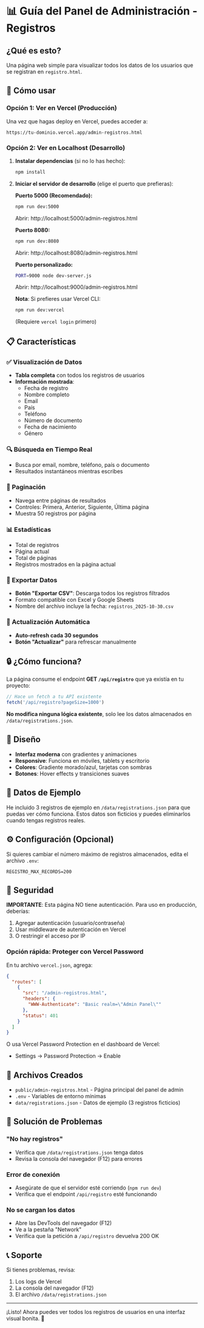 # 📊 Guía del Panel de Administración - Registros

## ¿Qué es esto?

Una página web simple para visualizar todos los datos de los usuarios que se registran en `registro.html`.

## 🚀 Cómo usar

### Opción 1: Ver en Vercel (Producción)

Una vez que hagas deploy en Vercel, puedes acceder a:

```
https://tu-dominio.vercel.app/admin-registros.html
```

### Opción 2: Ver en Localhost (Desarrollo)

1. **Instalar dependencias** (si no lo has hecho):
   ```bash
   npm install
   ```

2. **Iniciar el servidor de desarrollo** (elige el puerto que prefieras):

   **Puerto 5000 (Recomendado):**
   ```bash
   npm run dev:5000
   ```
   Abrir: http://localhost:5000/admin-registros.html

   **Puerto 8080:**
   ```bash
   npm run dev:8080
   ```
   Abrir: http://localhost:8080/admin-registros.html

   **Puerto personalizado:**
   ```bash
   PORT=9000 node dev-server.js
   ```
   Abrir: http://localhost:9000/admin-registros.html

   **Nota**: Si prefieres usar Vercel CLI:
   ```bash
   npm run dev:vercel
   ```
   (Requiere `vercel login` primero)

## 📋 Características

### ✅ Visualización de Datos
- **Tabla completa** con todos los registros de usuarios
- **Información mostrada**:
  - Fecha de registro
  - Nombre completo
  - Email
  - País
  - Teléfono
  - Número de documento
  - Fecha de nacimiento
  - Género

### 🔍 Búsqueda en Tiempo Real
- Busca por email, nombre, teléfono, país o documento
- Resultados instantáneos mientras escribes

### 📄 Paginación
- Navega entre páginas de resultados
- Controles: Primera, Anterior, Siguiente, Última página
- Muestra 50 registros por página

### 📊 Estadísticas
- Total de registros
- Página actual
- Total de páginas
- Registros mostrados en la página actual

### 💾 Exportar Datos
- **Botón "Exportar CSV"**: Descarga todos los registros filtrados
- Formato compatible con Excel y Google Sheets
- Nombre del archivo incluye la fecha: `registros_2025-10-30.csv`

### 🔄 Actualización Automática
- **Auto-refresh cada 30 segundos**
- **Botón "Actualizar"** para refrescar manualmente

## 🔒 ¿Cómo funciona?

La página consume el endpoint **GET `/api/registro`** que ya existía en tu proyecto:

```javascript
// Hace un fetch a tu API existente
fetch('/api/registro?pageSize=1000')
```

**No modifica ninguna lógica existente**, solo lee los datos almacenados en `/data/registrations.json`.

## 🎨 Diseño

- **Interfaz moderna** con gradientes y animaciones
- **Responsive**: Funciona en móviles, tablets y escritorio
- **Colores**: Gradiente morado/azul, tarjetas con sombras
- **Botones**: Hover effects y transiciones suaves

## 📝 Datos de Ejemplo

He incluido 3 registros de ejemplo en `/data/registrations.json` para que puedas ver cómo funciona. Estos datos son ficticios y puedes eliminarlos cuando tengas registros reales.

## ⚙️ Configuración (Opcional)

Si quieres cambiar el número máximo de registros almacenados, edita el archivo `.env`:

```env
REGISTRO_MAX_RECORDS=200
```

## 🔐 Seguridad

**IMPORTANTE**: Esta página NO tiene autenticación. Para uso en producción, deberías:

1. Agregar autenticación (usuario/contraseña)
2. Usar middleware de autenticación en Vercel
3. O restringir el acceso por IP

### Opción rápida: Proteger con Vercel Password

En tu archivo `vercel.json`, agrega:

```json
{
  "routes": [
    {
      "src": "/admin-registros.html",
      "headers": {
        "WWW-Authenticate": "Basic realm=\"Admin Panel\""
      },
      "status": 401
    }
  ]
}
```

O usa Vercel Password Protection en el dashboard de Vercel:
- Settings → Password Protection → Enable

## 📁 Archivos Creados

- `public/admin-registros.html` - Página principal del panel de admin
- `.env` - Variables de entorno mínimas
- `data/registrations.json` - Datos de ejemplo (3 registros ficticios)

## 🐛 Solución de Problemas

### "No hay registros"
- Verifica que `/data/registrations.json` tenga datos
- Revisa la consola del navegador (F12) para errores

### Error de conexión
- Asegúrate de que el servidor esté corriendo (`npm run dev`)
- Verifica que el endpoint `/api/registro` esté funcionando

### No se cargan los datos
- Abre las DevTools del navegador (F12)
- Ve a la pestaña "Network"
- Verifica que la petición a `/api/registro` devuelva 200 OK

## 📞 Soporte

Si tienes problemas, revisa:
1. Los logs de Vercel
2. La consola del navegador (F12)
3. El archivo `/data/registrations.json`

---

¡Listo! Ahora puedes ver todos los registros de usuarios en una interfaz visual bonita. 🎉

